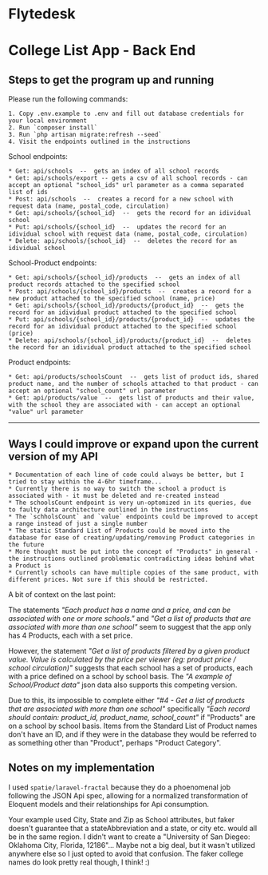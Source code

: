 Flytedesk
=======

# College List App - Back End

## Steps to get the program up and running

Please run the following commands:

	1. Copy .env.example to .env and fill out database credentials for your local environment
	2. Run `composer install`
	3. Run `php artisan migrate:refresh --seed`
	4. Visit the endpoints outlined in the instructions

School endpoints:

	* Get: api/schools  --  gets an index of all school records
	* Get: api/schools/export -- gets a csv of all school records - can accept an optional "school_ids" url parameter as a comma separated list of ids
	* Post: api/schools  --  creates a record for a new school with request data (name, postal_code, circulation)
	* Get: api/schools/{school_id}  --  gets the record for an idividual school
	* Put: api/schools/{school_id}  --  updates the record for an idividual school with request data (name, postal_code, circulation)
	* Delete: api/schools/{school_id}  --  deletes the record for an idividual school

School-Product endpoints:

	* Get: api/schools/{school_id}/products  --  gets an index of all product records attached to the specified school
	* Post: api/schools/{school_id}/products  --  creates a record for a new product attached to the specified school (name, price)
	* Get: api/schools/{school_id}/products/{product_id}  --  gets the record for an idividual product attached to the specified school
	* Put: api/schools/{school_id}/products/{product_id}  --  updates the record for an idividual product attached to the specified school (price)
	* Delete: api/schools/{school_id}/products/{product_id}  --  deletes the record for an idividual product attached to the specified school

Product endpoints:

	* Get: api/products/schoolsCount  --  gets list of product ids, shared product name, and the number of schools attached to that product - can accept an optional "school_count" url parameter
	* Get: api/products/value  --  gets list of products and their value, with the school they are associated with - can accept an optional "value" url parameter

---

## Ways I could improve or expand upon the current version of my API
	
	* Documentation of each line of code could always be better, but I tried to stay within the 4-6hr timeframe...
	* Currently there is no way to switch the school a product is associated with - it must be deleted and re-created instead
	* The schoolsCount endpoint is very un-optomized in its queries, due to faulty data architecture outlined in the instructions
	* The `schholsCount` and `value` endpoints could be improved to accept a range instead of just a single number
	* The static Standard List of Products could be moved into the database for ease of creating/updating/removing Product categories in the future
	* More thought must be put into the concept of "Products" in general - the instructions outlined problematic contradicting ideas behind what a Product is
	* Currently schools can have multiple copies of the same product, with different prices. Not sure if this should be restricted.

A bit of context on the last point:


The statements _"Each product has a name and a price, and can be associated with one or more schools."_ and _"Get a list of products that are associated with more than one school"_ seem to suggest that the app only has 4 Products, each with a set price.


However, the statement _"Get a list of products filtered by a given product value. Value is calculated by the price per viewer (eg: product price / school circulation)"_ suggests that each school has a set of products, each with a price defined on a school by school basis. The _"A example of School/Product data"_ json data also supports this competing version.


Due to this, its impossible to complete either _"#4 - Get a list of products that are associated with more than one school"_ specifically _"Each record should contain: product_id, product_name, school_count"_ if "Products" are on a school by school basis. Items from the Standard List of Product names don't have an ID, and if they were in the database they would be referred to as something other than "Product", perhaps "Product Category".

## Notes on my implementation

I used `spatie/laravel-fractal` because they do a phoenomenal job following the JSON Api spec, allowing for a normalized transformation of Eloquent models and their relationships for Api consumption.


Your example used City, State and Zip as School attributes, but faker doesn't guarantee that a stateAbbreviation and a state, or city etc. would all be in the same region. I didn't want to create a "University of San Diegeo: Oklahoma City, Florida, 12186"... Maybe not a big deal, but it wasn't utilized anywhere else so I just opted to avoid that confusion. The faker college names do look pretty real though, I think! :)